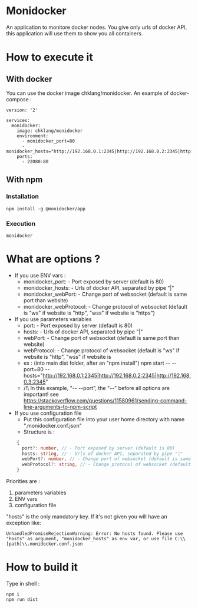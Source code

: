 # Monidocker

An application to monitore docker nodes. You give only urls of docker API, this application will use them to show you all containers.

# How to execute it

## With docker

You can use the docker image chklang/monidocker.
An example of docker-compose :

```docker-compose
version: '2'

services:
  monidocker:
    image: chklang/monidocker
    environment:
      - monidocker_port=80
      - monidocker_hosts="http://192.168.0.1:2345|http://192.168.0.2:2345|http://192.168.0.3:2345"
    ports:
      - 22080:80
```

## With npm

### Installation

```shell
npm install -g @monidocker/app
```

### Execution

```shell
monidocker
```

# What are options ?

* If you use ENV vars :
  * monidocker_port: <integer> - Port exposed by server (default is 80)
  * monidocker_hosts: <string> - Urls of docker API, separated by pipe "|"
  * monidocker_webPort: <integer> - Change port of websocket (default is same port than website)
  * monidocker_webProtocol: <string> - Change protocol of websocket (default is "ws" if website is "http", "wss" if website is "https")
* If you use parameters variables
  * port: <integer> - Port exposed by server (default is 80)
  * hosts: <string> - Urls of docker API, separated by pipe "|"
  * webPort: <integer> - Change port of websocket (default is same port than website)
  * webProtocol: <string> - Change protocol of websocket (default is "ws" if website is "http", "wss" if website is 
  * ex : (into main dist folder, after an "npm install") npm start -- --port=80 --hosts="http://192.168.0.1:2345|http://192.168.0.2:2345|http://192.168.0.3:2345"
  * /!\ In this example, "-- --port", the "--" before all options are important! see https://stackoverflow.com/questions/11580961/sending-command-line-arguments-to-npm-script
* If you use configuration file
  * Put this configuration file into your user home directory with name ".monidocker.conf.json"
  * Structure is :
```typescript
    {
      port?: number, // - Port exposed by server (default is 80)
      hosts: string, // - Urls of docker API, separated by pipe "|"
      webPort?: number, // - Change port of websocket (default is same port than website)
      webProtocol?: string, // - Change protocol of websocket (default is "ws" if website is "http", "wss" if website is 
    }
```

Priorities are :
1. parameters variables
2. ENV vars
3. configuration file

"hosts" is the only mandatory key. If it's not given you will have an exception like:

```shell
UnhandledPromiseRejectionWarning: Error: No hosts found. Please use "hosts" as argument, "monidocker_hosts" as env var, or use file C:\\[path]\\.monidocker.conf.json
```

# How to build it

Type in shell :

```shell
npm i
npm run dist
```
